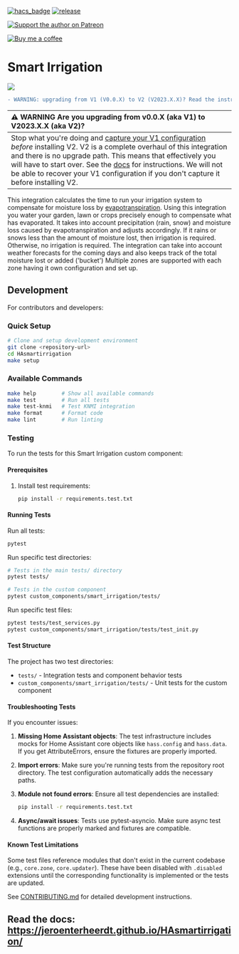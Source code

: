[![hacs_badge](https://img.shields.io/badge/HACS-Default-orange.svg?style=flat-square)](https://github.com/hacs/integration)
[![release][release-badge]][release-url]

[![Support the author on Patreon][patreon-shield]][patreon]

[![Buy me a coffee][buymeacoffee-shield]][buymeacoffee]

[patreon-shield]: https://frenck.dev/wp-content/uploads/2019/12/patreon.png
[patreon]: https://www.patreon.com/dutchdatadude

[buymeacoffee]: https://www.buymeacoffee.com/dutchdatadude
[buymeacoffee-shield]: https://www.buymeacoffee.com/assets/img/custom_images/orange_img.png
[release-url]: https://github.com/jeroenterheerdt/HASmartIrrigation/releases
[release-badge]: https://img.shields.io/github/v/release/jeroenterheerdt/HASmartIrrigation?style=flat-square
# Smart Irrigation

![](logo.png?raw=true)

```diff
- WARNING: upgrading from V1 (V0.0.X) to V2 (V2023.X.X)? Read the instructions below!
```

| :warning: WARNING Are you upgrading from v0.0.X (aka V1) to V2023.X.X (aka V2)? |
|:---------------------------|
| Stop what you're doing and [capture your V1 configuration](https://jeroenterheerdt.github.io/HAsmartirrigation/installation-migration.html) _before_ installing V2. V2 is a complete overhaul of this integration and there is no upgrade path. This means that effectively you will have to start over. See the [docs](https://jeroenterheerdt.github.io/HAsmartirrigation/installation-migration.html) for instructions. We will not be able to recover your V1 configuration if you don't capture it before installing V2. |

This integration calculates the time to run your irrigation system to compensate for moisture loss by [evapotranspiration](https://en.wikipedia.org/wiki/Evapotranspiration). Using this integration you water your garden, lawn or crops precisely enough to compensate what has evaporated. It takes into account precipitation (rain, snow) and moisture loss caused by evapotranspiration and adjusts accordingly.
If it rains or snows less than the amount of moisture lost, then irrigation is required. Otherwise, no irrigation is required.
The integration can take into account weather forecasts for the coming days and also keeps track of the total moisture lost or added ('bucket')
Multiple zones are supported with each zone having it own configuration and set up.

## Development

For contributors and developers:

### Quick Setup

```bash
# Clone and setup development environment
git clone <repository-url>
cd HAsmartirrigation
make setup
```

### Available Commands

```bash
make help        # Show all available commands
make test        # Run all tests
make test-knmi   # Test KNMI integration
make format      # Format code
make lint        # Run linting
```

### Testing

To run the tests for this Smart Irrigation custom component:

#### Prerequisites

1. Install test requirements:
   ```bash
   pip install -r requirements.test.txt
   ```

#### Running Tests

Run all tests:
```bash
pytest
```

Run specific test directories:
```bash
# Tests in the main tests/ directory
pytest tests/

# Tests in the custom component
pytest custom_components/smart_irrigation/tests/
```

Run specific test files:
```bash
pytest tests/test_services.py
pytest custom_components/smart_irrigation/tests/test_init.py
```

#### Test Structure

The project has two test directories:
- `tests/` - Integration tests and component behavior tests
- `custom_components/smart_irrigation/tests/` - Unit tests for the custom component

#### Troubleshooting Tests

If you encounter issues:

1. **Missing Home Assistant objects**: The test infrastructure includes mocks for Home Assistant core objects like `hass.config` and `hass.data`. If you get AttributeErrors, ensure the fixtures are properly imported.

2. **Import errors**: Make sure you're running tests from the repository root directory. The test configuration automatically adds the necessary paths.

3. **Module not found errors**: Ensure all test dependencies are installed:
   ```bash
   pip install -r requirements.test.txt
   ```

4. **Async/await issues**: Tests use pytest-asyncio. Make sure async test functions are properly marked and fixtures are compatible.

#### Known Test Limitations

Some test files reference modules that don't exist in the current codebase (e.g., `core.zone`, `core.updater`). These have been disabled with `.disabled` extensions until the corresponding functionality is implemented or the tests are updated.

See [CONTRIBUTING.md](CONTRIBUTING.md) for detailed development instructions.

## Read the docs: https://jeroenterheerdt.github.io/HAsmartirrigation/
